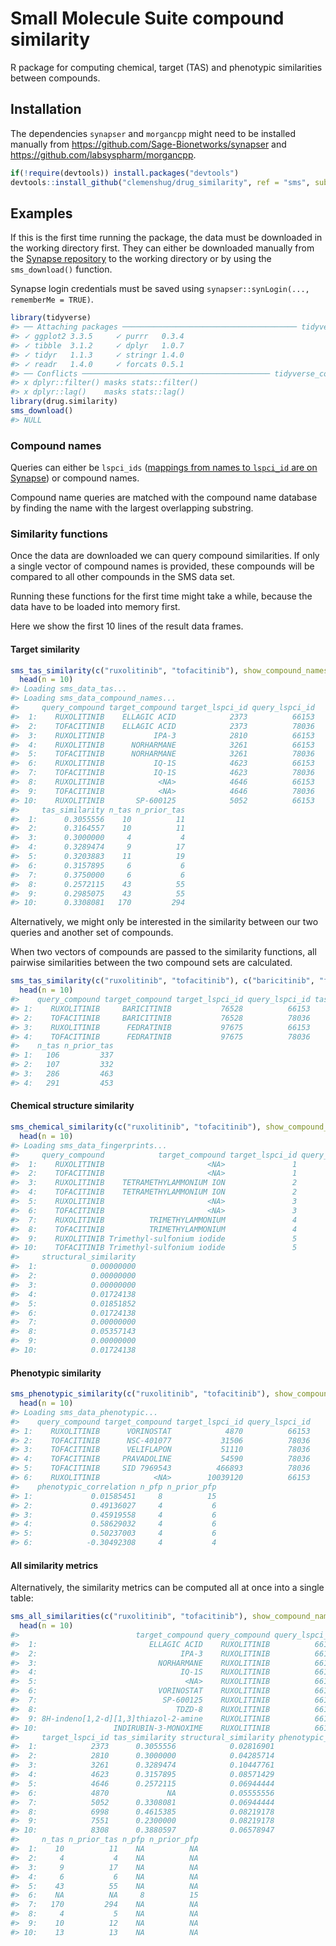 
<!-- README.md is generated from README.Rmd. Please edit that file -->

# Small Molecule Suite compound similarity

R package for computing chemical, target (TAS) and phenotypic
similarities between compounds.

## Installation

The dependencies `synapser` and `morgancpp` might need to be installed
manually from <https://github.com/Sage-Bionetworks/synapser> and
<https://github.com/labsyspharm/morgancpp>.

``` r
if(!require(devtools)) install.packages("devtools")
devtools::install_github("clemenshug/drug_similarity", ref = "sms", subdir = "sms")
```

## Examples

If this is the first time running the package, the data must be
downloaded in the working directory first. They can either be downloaded
manually from the [Synapse
repository](https://www.synapse.org/#!Synapse:syn25955270) to the
working directory or by using the `sms_download()` function.

Synapse login credentials must be saved using
`synapser::synLogin(..., rememberMe = TRUE)`.

``` r
library(tidyverse)
#> ── Attaching packages ─────────────────────────────────────── tidyverse 1.3.1 ──
#> ✓ ggplot2 3.3.5     ✓ purrr   0.3.4
#> ✓ tibble  3.1.2     ✓ dplyr   1.0.7
#> ✓ tidyr   1.1.3     ✓ stringr 1.4.0
#> ✓ readr   1.4.0     ✓ forcats 0.5.1
#> ── Conflicts ────────────────────────────────────────── tidyverse_conflicts() ──
#> x dplyr::filter() masks stats::filter()
#> x dplyr::lag()    masks stats::lag()
library(drug.similarity)
sms_download()
#> NULL
```

### Compound names

Queries can either be `lspci_ids` ([mappings from names to `lspci_id`
are on Synapse](https://www.synapse.org/#!Synapse:syn24874056)) or
compound names.

Compound name queries are matched with the compound name database by
finding the name with the largest overlapping substring.

### Similarity functions

Once the data are downloaded we can query compound similarities. If only
a single vector of compound names is provided, these compounds will be
compared to all other compounds in the SMS data set.

Running these functions for the first time might take a while, because
the data have to be loaded into memory first.

Here we show the first 10 lines of the result data frames.

#### Target similarity

``` r
sms_tas_similarity(c("ruxolitinib", "tofacitinib"), show_compound_names = TRUE) %>%
  head(n = 10)
#> Loading sms_data_tas...
#> Loading sms_data_compound_names...
#>     query_compound target_compound target_lspci_id query_lspci_id
#>  1:    RUXOLITINIB    ELLAGIC ACID            2373          66153
#>  2:    TOFACITINIB    ELLAGIC ACID            2373          78036
#>  3:    RUXOLITINIB           IPA-3            2810          66153
#>  4:    RUXOLITINIB      NORHARMANE            3261          66153
#>  5:    TOFACITINIB      NORHARMANE            3261          78036
#>  6:    RUXOLITINIB           IQ-1S            4623          66153
#>  7:    TOFACITINIB           IQ-1S            4623          78036
#>  8:    RUXOLITINIB            <NA>            4646          66153
#>  9:    TOFACITINIB            <NA>            4646          78036
#> 10:    RUXOLITINIB       SP-600125            5052          66153
#>     tas_similarity n_tas n_prior_tas
#>  1:      0.3055556    10          11
#>  2:      0.3164557    10          11
#>  3:      0.3000000     4           4
#>  4:      0.3289474     9          17
#>  5:      0.3203883    11          19
#>  6:      0.3157895     6           6
#>  7:      0.3750000     6           6
#>  8:      0.2572115    43          55
#>  9:      0.2985075    43          55
#> 10:      0.3308081   170         294
```

Alternatively, we might only be interested in the similarity between our
two queries and another set of compounds.

When two vectors of compounds are passed to the similarity functions,
all pairwise similarities between the two compound sets are calculated.

``` r
sms_tas_similarity(c("ruxolitinib", "tofacitinib"), c("baricitinib", "fedratinib"), show_compound_names = TRUE) %>%
  head(n = 10)
#>    query_compound target_compound target_lspci_id query_lspci_id tas_similarity
#> 1:    RUXOLITINIB     BARICITINIB           76528          66153      0.3085339
#> 2:    TOFACITINIB     BARICITINIB           76528          78036      0.3145946
#> 3:    RUXOLITINIB      FEDRATINIB           97675          66153      0.3731884
#> 4:    TOFACITINIB      FEDRATINIB           97675          78036      0.3425716
#>    n_tas n_prior_tas
#> 1:   106         337
#> 2:   107         332
#> 3:   286         463
#> 4:   291         453
```

#### Chemical structure similarity

``` r
sms_chemical_similarity(c("ruxolitinib", "tofacitinib"), show_compound_names = TRUE) %>%
  head(n = 10)
#> Loading sms_data_fingerprints...
#>     query_compound            target_compound target_lspci_id query_lspci_id
#>  1:    RUXOLITINIB                       <NA>               1          66153
#>  2:    TOFACITINIB                       <NA>               1          78036
#>  3:    RUXOLITINIB    TETRAMETHYLAMMONIUM ION               2          66153
#>  4:    TOFACITINIB    TETRAMETHYLAMMONIUM ION               2          78036
#>  5:    RUXOLITINIB                       <NA>               3          66153
#>  6:    TOFACITINIB                       <NA>               3          78036
#>  7:    RUXOLITINIB          TRIMETHYLAMMONIUM               4          66153
#>  8:    TOFACITINIB          TRIMETHYLAMMONIUM               4          78036
#>  9:    RUXOLITINIB Trimethyl-sulfonium iodide               5          66153
#> 10:    TOFACITINIB Trimethyl-sulfonium iodide               5          78036
#>     structural_similarity
#>  1:            0.00000000
#>  2:            0.00000000
#>  3:            0.00000000
#>  4:            0.01724138
#>  5:            0.01851852
#>  6:            0.01724138
#>  7:            0.00000000
#>  8:            0.05357143
#>  9:            0.00000000
#> 10:            0.01724138
```

#### Phenotypic similarity

``` r
sms_phenotypic_similarity(c("ruxolitinib", "tofacitinib"), show_compound_names = TRUE) %>%
  head(n = 10)
#> Loading sms_data_phenotypic...
#>    query_compound target_compound target_lspci_id query_lspci_id
#> 1:    RUXOLITINIB      VORINOSTAT            4870          66153
#> 2:    TOFACITINIB      NSC-401077           31506          78036
#> 3:    TOFACITINIB      VELIFLAPON           51110          78036
#> 4:    TOFACITINIB     PRAVADOLINE           54590          78036
#> 5:    TOFACITINIB     SID 7969543          466893          78036
#> 6:    RUXOLITINIB            <NA>        10039120          66153
#>    phenotypic_correlation n_pfp n_prior_pfp
#> 1:             0.01585451     8          15
#> 2:             0.49136027     4           6
#> 3:             0.45919558     4           6
#> 4:             0.58629032     4           6
#> 5:             0.50237003     4           6
#> 6:            -0.30492308     4           4
```

#### All similarity metrics

Alternatively, the similarity metrics can be computed all at once into a
single table:

``` r
sms_all_similarities(c("ruxolitinib", "tofacitinib"), show_compound_names = TRUE) %>%
  head(n = 10)
#>                          target_compound query_compound query_lspci_id
#>  1:                         ELLAGIC ACID    RUXOLITINIB          66153
#>  2:                                IPA-3    RUXOLITINIB          66153
#>  3:                           NORHARMANE    RUXOLITINIB          66153
#>  4:                                IQ-1S    RUXOLITINIB          66153
#>  5:                                 <NA>    RUXOLITINIB          66153
#>  6:                           VORINOSTAT    RUXOLITINIB          66153
#>  7:                            SP-600125    RUXOLITINIB          66153
#>  8:                               TDZD-8    RUXOLITINIB          66153
#>  9: 8H-indeno[1,2-d][1,3]thiazol-2-amine    RUXOLITINIB          66153
#> 10:                 INDIRUBIN-3-MONOXIME    RUXOLITINIB          66153
#>     target_lspci_id tas_similarity structural_similarity phenotypic_correlation
#>  1:            2373      0.3055556            0.02816901                     NA
#>  2:            2810      0.3000000            0.04285714                     NA
#>  3:            3261      0.3289474            0.10447761                     NA
#>  4:            4623      0.3157895            0.08571429                     NA
#>  5:            4646      0.2572115            0.06944444                     NA
#>  6:            4870             NA            0.05555556             0.01585451
#>  7:            5052      0.3308081            0.06944444                     NA
#>  8:            6998      0.4615385            0.08219178                     NA
#>  9:            7551      0.2300000            0.08219178                     NA
#> 10:            8308      0.3880597            0.06578947                     NA
#>     n_tas n_prior_tas n_pfp n_prior_pfp
#>  1:    10          11    NA          NA
#>  2:     4           4    NA          NA
#>  3:     9          17    NA          NA
#>  4:     6           6    NA          NA
#>  5:    43          55    NA          NA
#>  6:    NA          NA     8          15
#>  7:   170         294    NA          NA
#>  8:     4           5    NA          NA
#>  9:    10          12    NA          NA
#> 10:    13          13    NA          NA
```
